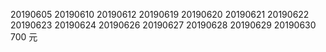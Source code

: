20190605
20190610
20190612
20190619
20190620
20190621
20190622
20190623
20190624
20190626
20190627
20190628
20190629
20190630
700 元